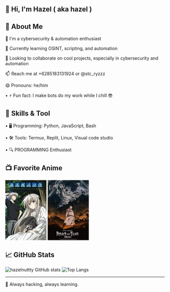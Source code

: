 ## 👋 Hi, I'm Hazel ( aka hazel )

## 🚀 About Me

👀 I'm a cybersecurity & automation enthusiast

🌱 Currently learning OSINT, scripting, and automation

💞️ Looking to collaborate on cool projects, especially in cybersecurity and automation

📫 Reach me at +6285183131924 or @stc_ryzzz

😄 Pronouns: he/him

• ⚡ Fun fact: I make bots do my work while I chill 😎
## 🔧 Skills & Tool

• 🖥️ Programming: Python, JavaScript, Bash

• 🛠️ Tools: Termux, Replit, Linux, Visual code studio

• 🔍 PROGRAMMING Enthusiast

## 📺 Favorite Anime
![Yosuga no Sora](https://raw.githubusercontent.com/hazelnuttty/asset/main/Yosuga%20no%20sora.jpg) ![Yosuga no Sora](https://raw.githubusercontent.com/hazelnuttty/asset/main/Attack%20on%20titan.jpg)

## 📈 GitHub Stats
![hazelnuttty GitHub stats](https://github-readme-stats.vercel.app/api?username=hazelnuttty&show_icons=true) ![Top Langs](https://github-readme-stats.vercel.app/api/top-langs/?username=hazelnuttty&layout=donut)

---
🚀 Always hacking, always learning.


